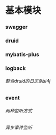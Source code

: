 # 基本模块
### swagger
### druid
### mybatis-plus
### logback
###### 整合druid的日志到sl4j
### event
###### 两种监听方式
###### 异步事件监听